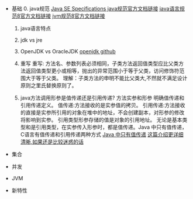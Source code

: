 - 基础
  0. java规范
  [Java SE Specifications java规范官方文档链接](https://docs.oracle.com/javase/specs/index.html)
  [java语言规范8官方文档链接](https://docs.oracle.com/javase/specs/jls/se8/html/index.html)
  [jvm规范8官方文档链接](https://docs.oracle.com/javase/specs/jvms/se8/html/index.html)
  
  1. java语言特点
  2. jdk vs jre
  3. OpenJDK vs OracleJDK
  [openjdk github](https://github.com/openjdk/jdk)
  101. 重写
  重写: 方法名、参数列表必须相同，子类方法返回值类型应比父类方法返回值类型更小或相等，抛出的异常范围小于等于父类，访问修饰符范围大于等于父类。
  理解：子类方法的申明不能比父类大,不然就不满足设计原则之里氏替换原则了。
  
  1. java方法调用形参是值传递还是引用传递? 
  方法实参和形参
  明确值传递和引用传递定义。
  值传递:方法接收的是实参值的拷贝。
  引用传递:方法接收的直接是实参所引用的对象在堆中的地址，不会创建副本，对形参的修改将影响到实参。
  引用类型形参存储的值是对象的引用地址。
  无论是基本类型和是引用类型，在实参传入形参时，都是值传递。Java 中只有值传递，
  C语言有值传递和引用传递两种方式
  [Java 中只有值传递](https://github.com/Snailclimb/JavaGuide/blob/main/docs/java/basis/why-there-only-value-passing-in-java.md)
  [这篇介绍更详细清晰,如果还是比较迷惑的话](https://segmentfault.com/a/1190000016773324)
- 集合
- 并发
- JVM
- 新特性